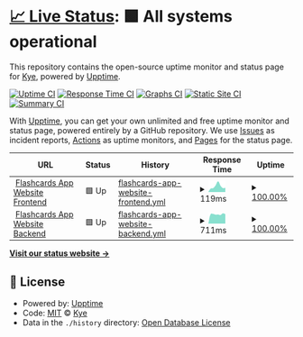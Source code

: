# [📈 Live Status](https://status.flashcards.kyedev.xyz): <!--live status--> **🟩 All systems operational**

This repository contains the open-source uptime monitor and status page for [Kye](kyedev.xyz), powered by [Upptime](https://github.com/upptime/upptime).

[![Uptime CI](https://github.com/KyeOnDiscord/Flashcard-Website-Uptime/workflows/Uptime%20CI/badge.svg)](https://github.com/KyeOnDiscord/Flashcard-Website-Uptime/actions?query=workflow%3A%22Uptime+CI%22)
[![Response Time CI](https://github.com/KyeOnDiscord/Flashcard-Website-Uptime/workflows/Response%20Time%20CI/badge.svg)](https://github.com/KyeOnDiscord/Flashcard-Website-Uptime/actions?query=workflow%3A%22Response+Time+CI%22)
[![Graphs CI](https://github.com/KyeOnDiscord/Flashcard-Website-Uptime/workflows/Graphs%20CI/badge.svg)](https://github.com/KyeOnDiscord/Flashcard-Website-Uptime/actions?query=workflow%3A%22Graphs+CI%22)
[![Static Site CI](https://github.com/KyeOnDiscord/Flashcard-Website-Uptime/workflows/Static%20Site%20CI/badge.svg)](https://github.com/KyeOnDiscord/Flashcard-Website-Uptime/actions?query=workflow%3A%22Static+Site+CI%22)
[![Summary CI](https://github.com/KyeOnDiscord/Flashcard-Website-Uptime/workflows/Summary%20CI/badge.svg)](https://github.com/KyeOnDiscord/Flashcard-Website-Uptime/actions?query=workflow%3A%22Summary+CI%22)

With [Upptime](https://upptime.js.org), you can get your own unlimited and free uptime monitor and status page, powered entirely by a GitHub repository. We use [Issues](https://github.com/KyeOnDiscord/Flashcard-Website-Uptime/issues) as incident reports, [Actions](https://github.com/KyeOnDiscord/Flashcard-Website-Uptime/actions) as uptime monitors, and [Pages](https://status.flashcards.kyedev.xyz) for the status page.

<!--start: status pages-->
<!-- This summary is generated by Upptime (https://github.com/upptime/upptime) -->
<!-- Do not edit this manually, your changes will be overwritten -->
<!-- prettier-ignore -->
| URL | Status | History | Response Time | Uptime |
| --- | ------ | ------- | ------------- | ------ |
| <img alt="" src="https://icons.duckduckgo.com/ip3/flashcards.kyedev.xyz.ico" height="13"> [Flashcards App Website Frontend](https://flashcards.kyedev.xyz) | 🟩 Up | [flashcards-app-website-frontend.yml](https://github.com/KyeOnDiscord/Flashcard-Website-Uptime/commits/HEAD/history/flashcards-app-website-frontend.yml) | <details><summary><img alt="Response time graph" src="./graphs/flashcards-app-website-frontend/response-time-week.png" height="20"> 119ms</summary><br><a href="https://status-flashcards.kyedev.xyz/history/flashcards-app-website-frontend"><img alt="Response time 124" src="https://img.shields.io/endpoint?url=https%3A%2F%2Fraw.githubusercontent.com%2FKyeOnDiscord%2FFlashcard-Website-Uptime%2FHEAD%2Fapi%2Fflashcards-app-website-frontend%2Fresponse-time.json"></a><br><a href="https://status-flashcards.kyedev.xyz/history/flashcards-app-website-frontend"><img alt="24-hour response time 212" src="https://img.shields.io/endpoint?url=https%3A%2F%2Fraw.githubusercontent.com%2FKyeOnDiscord%2FFlashcard-Website-Uptime%2FHEAD%2Fapi%2Fflashcards-app-website-frontend%2Fresponse-time-day.json"></a><br><a href="https://status-flashcards.kyedev.xyz/history/flashcards-app-website-frontend"><img alt="7-day response time 119" src="https://img.shields.io/endpoint?url=https%3A%2F%2Fraw.githubusercontent.com%2FKyeOnDiscord%2FFlashcard-Website-Uptime%2FHEAD%2Fapi%2Fflashcards-app-website-frontend%2Fresponse-time-week.json"></a><br><a href="https://status-flashcards.kyedev.xyz/history/flashcards-app-website-frontend"><img alt="30-day response time 124" src="https://img.shields.io/endpoint?url=https%3A%2F%2Fraw.githubusercontent.com%2FKyeOnDiscord%2FFlashcard-Website-Uptime%2FHEAD%2Fapi%2Fflashcards-app-website-frontend%2Fresponse-time-month.json"></a><br><a href="https://status-flashcards.kyedev.xyz/history/flashcards-app-website-frontend"><img alt="1-year response time 124" src="https://img.shields.io/endpoint?url=https%3A%2F%2Fraw.githubusercontent.com%2FKyeOnDiscord%2FFlashcard-Website-Uptime%2FHEAD%2Fapi%2Fflashcards-app-website-frontend%2Fresponse-time-year.json"></a></details> | <details><summary><a href="https://status-flashcards.kyedev.xyz/history/flashcards-app-website-frontend">100.00%</a></summary><a href="https://status-flashcards.kyedev.xyz/history/flashcards-app-website-frontend"><img alt="All-time uptime 100.00%" src="https://img.shields.io/endpoint?url=https%3A%2F%2Fraw.githubusercontent.com%2FKyeOnDiscord%2FFlashcard-Website-Uptime%2FHEAD%2Fapi%2Fflashcards-app-website-frontend%2Fuptime.json"></a><br><a href="https://status-flashcards.kyedev.xyz/history/flashcards-app-website-frontend"><img alt="24-hour uptime 100.00%" src="https://img.shields.io/endpoint?url=https%3A%2F%2Fraw.githubusercontent.com%2FKyeOnDiscord%2FFlashcard-Website-Uptime%2FHEAD%2Fapi%2Fflashcards-app-website-frontend%2Fuptime-day.json"></a><br><a href="https://status-flashcards.kyedev.xyz/history/flashcards-app-website-frontend"><img alt="7-day uptime 100.00%" src="https://img.shields.io/endpoint?url=https%3A%2F%2Fraw.githubusercontent.com%2FKyeOnDiscord%2FFlashcard-Website-Uptime%2FHEAD%2Fapi%2Fflashcards-app-website-frontend%2Fuptime-week.json"></a><br><a href="https://status-flashcards.kyedev.xyz/history/flashcards-app-website-frontend"><img alt="30-day uptime 100.00%" src="https://img.shields.io/endpoint?url=https%3A%2F%2Fraw.githubusercontent.com%2FKyeOnDiscord%2FFlashcard-Website-Uptime%2FHEAD%2Fapi%2Fflashcards-app-website-frontend%2Fuptime-month.json"></a><br><a href="https://status-flashcards.kyedev.xyz/history/flashcards-app-website-frontend"><img alt="1-year uptime 100.00%" src="https://img.shields.io/endpoint?url=https%3A%2F%2Fraw.githubusercontent.com%2FKyeOnDiscord%2FFlashcard-Website-Uptime%2FHEAD%2Fapi%2Fflashcards-app-website-frontend%2Fuptime-year.json"></a></details>
| <img alt="" src="https://icons.duckduckgo.com/ip3/flashcardappbackend.kyedev.xyz.ico" height="13"> [Flashcards App Website Backend](https://flashcardappbackend.kyedev.xyz) | 🟩 Up | [flashcards-app-website-backend.yml](https://github.com/KyeOnDiscord/Flashcard-Website-Uptime/commits/HEAD/history/flashcards-app-website-backend.yml) | <details><summary><img alt="Response time graph" src="./graphs/flashcards-app-website-backend/response-time-week.png" height="20"> 711ms</summary><br><a href="https://status-flashcards.kyedev.xyz/history/flashcards-app-website-backend"><img alt="Response time 719" src="https://img.shields.io/endpoint?url=https%3A%2F%2Fraw.githubusercontent.com%2FKyeOnDiscord%2FFlashcard-Website-Uptime%2FHEAD%2Fapi%2Fflashcards-app-website-backend%2Fresponse-time.json"></a><br><a href="https://status-flashcards.kyedev.xyz/history/flashcards-app-website-backend"><img alt="24-hour response time 584" src="https://img.shields.io/endpoint?url=https%3A%2F%2Fraw.githubusercontent.com%2FKyeOnDiscord%2FFlashcard-Website-Uptime%2FHEAD%2Fapi%2Fflashcards-app-website-backend%2Fresponse-time-day.json"></a><br><a href="https://status-flashcards.kyedev.xyz/history/flashcards-app-website-backend"><img alt="7-day response time 711" src="https://img.shields.io/endpoint?url=https%3A%2F%2Fraw.githubusercontent.com%2FKyeOnDiscord%2FFlashcard-Website-Uptime%2FHEAD%2Fapi%2Fflashcards-app-website-backend%2Fresponse-time-week.json"></a><br><a href="https://status-flashcards.kyedev.xyz/history/flashcards-app-website-backend"><img alt="30-day response time 701" src="https://img.shields.io/endpoint?url=https%3A%2F%2Fraw.githubusercontent.com%2FKyeOnDiscord%2FFlashcard-Website-Uptime%2FHEAD%2Fapi%2Fflashcards-app-website-backend%2Fresponse-time-month.json"></a><br><a href="https://status-flashcards.kyedev.xyz/history/flashcards-app-website-backend"><img alt="1-year response time 719" src="https://img.shields.io/endpoint?url=https%3A%2F%2Fraw.githubusercontent.com%2FKyeOnDiscord%2FFlashcard-Website-Uptime%2FHEAD%2Fapi%2Fflashcards-app-website-backend%2Fresponse-time-year.json"></a></details> | <details><summary><a href="https://status-flashcards.kyedev.xyz/history/flashcards-app-website-backend">100.00%</a></summary><a href="https://status-flashcards.kyedev.xyz/history/flashcards-app-website-backend"><img alt="All-time uptime 100.00%" src="https://img.shields.io/endpoint?url=https%3A%2F%2Fraw.githubusercontent.com%2FKyeOnDiscord%2FFlashcard-Website-Uptime%2FHEAD%2Fapi%2Fflashcards-app-website-backend%2Fuptime.json"></a><br><a href="https://status-flashcards.kyedev.xyz/history/flashcards-app-website-backend"><img alt="24-hour uptime 100.00%" src="https://img.shields.io/endpoint?url=https%3A%2F%2Fraw.githubusercontent.com%2FKyeOnDiscord%2FFlashcard-Website-Uptime%2FHEAD%2Fapi%2Fflashcards-app-website-backend%2Fuptime-day.json"></a><br><a href="https://status-flashcards.kyedev.xyz/history/flashcards-app-website-backend"><img alt="7-day uptime 100.00%" src="https://img.shields.io/endpoint?url=https%3A%2F%2Fraw.githubusercontent.com%2FKyeOnDiscord%2FFlashcard-Website-Uptime%2FHEAD%2Fapi%2Fflashcards-app-website-backend%2Fuptime-week.json"></a><br><a href="https://status-flashcards.kyedev.xyz/history/flashcards-app-website-backend"><img alt="30-day uptime 100.00%" src="https://img.shields.io/endpoint?url=https%3A%2F%2Fraw.githubusercontent.com%2FKyeOnDiscord%2FFlashcard-Website-Uptime%2FHEAD%2Fapi%2Fflashcards-app-website-backend%2Fuptime-month.json"></a><br><a href="https://status-flashcards.kyedev.xyz/history/flashcards-app-website-backend"><img alt="1-year uptime 100.00%" src="https://img.shields.io/endpoint?url=https%3A%2F%2Fraw.githubusercontent.com%2FKyeOnDiscord%2FFlashcard-Website-Uptime%2FHEAD%2Fapi%2Fflashcards-app-website-backend%2Fuptime-year.json"></a></details>

<!--end: status pages-->

[**Visit our status website →**](https://status.flashcards.kyedev.xyz)

## 📄 License

- Powered by: [Upptime](https://github.com/upptime/upptime)
- Code: [MIT](./LICENSE) © [Kye](kyedev.xyz)
- Data in the `./history` directory: [Open Database License](https://opendatacommons.org/licenses/odbl/1-0/)
